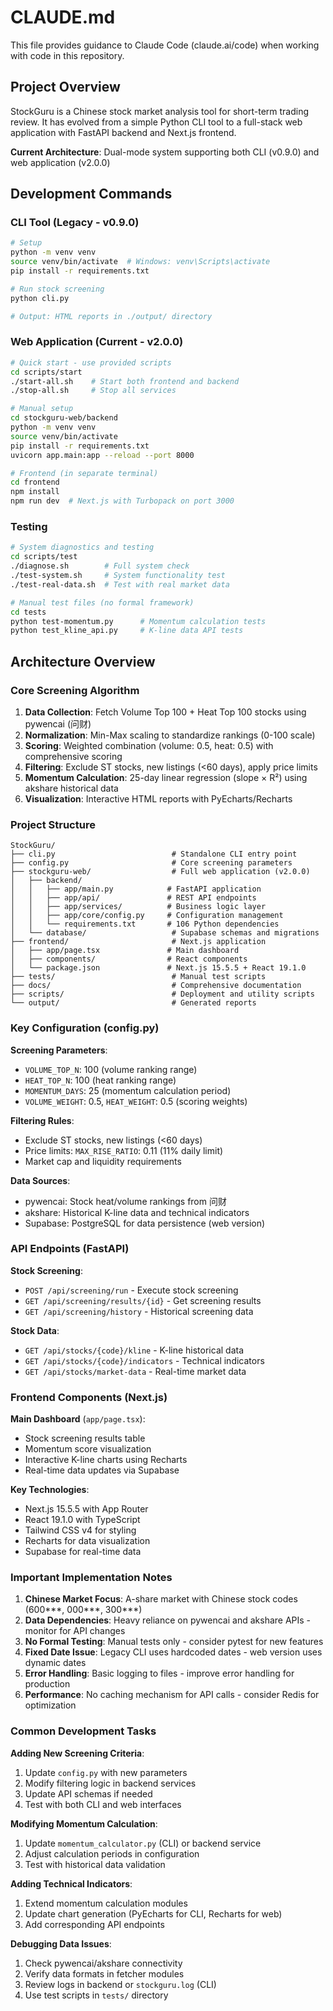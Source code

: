# CLAUDE.md

This file provides guidance to Claude Code (claude.ai/code) when working with code in this repository.

## Project Overview

StockGuru is a Chinese stock market analysis tool for short-term trading review. It has evolved from a simple Python CLI tool to a full-stack web application with FastAPI backend and Next.js frontend.

**Current Architecture**: Dual-mode system supporting both CLI (v0.9.0) and web application (v2.0.0)

## Development Commands

### CLI Tool (Legacy - v0.9.0)
```bash
# Setup
python -m venv venv
source venv/bin/activate  # Windows: venv\Scripts\activate
pip install -r requirements.txt

# Run stock screening
python cli.py

# Output: HTML reports in ./output/ directory
```

### Web Application (Current - v2.0.0)
```bash
# Quick start - use provided scripts
cd scripts/start
./start-all.sh    # Start both frontend and backend
./stop-all.sh     # Stop all services

# Manual setup
cd stockguru-web/backend
python -m venv venv
source venv/bin/activate
pip install -r requirements.txt
uvicorn app.main:app --reload --port 8000

# Frontend (in separate terminal)
cd frontend
npm install
npm run dev  # Next.js with Turbopack on port 3000
```

### Testing
```bash
# System diagnostics and testing
cd scripts/test
./diagnose.sh        # Full system check
./test-system.sh     # System functionality test
./test-real-data.sh  # Test with real market data

# Manual test files (no formal framework)
cd tests
python test-momentum.py      # Momentum calculation tests
python test_kline_api.py     # K-line data API tests
```

## Architecture Overview

### Core Screening Algorithm
1. **Data Collection**: Fetch Volume Top 100 + Heat Top 100 stocks using pywencai (问财)
2. **Normalization**: Min-Max scaling to standardize rankings (0-100 scale)
3. **Scoring**: Weighted combination (volume: 0.5, heat: 0.5) with comprehensive scoring
4. **Filtering**: Exclude ST stocks, new listings (<60 days), apply price limits
5. **Momentum Calculation**: 25-day linear regression (slope × R²) using akshare historical data
6. **Visualization**: Interactive HTML reports with PyEcharts/Recharts

### Project Structure

```
StockGuru/
├── cli.py                          # Standalone CLI entry point
├── config.py                       # Core screening parameters
├── stockguru-web/                  # Full web application (v2.0.0)
│   ├── backend/
│   │   ├── app/main.py            # FastAPI application
│   │   ├── app/api/               # REST API endpoints
│   │   ├── app/services/          # Business logic layer
│   │   ├── app/core/config.py     # Configuration management
│   │   └── requirements.txt       # 106 Python dependencies
│   └── database/                   # Supabase schemas and migrations
├── frontend/                       # Next.js application
│   ├── app/page.tsx               # Main dashboard
│   ├── components/                # React components
│   └── package.json               # Next.js 15.5.5 + React 19.1.0
├── tests/                          # Manual test scripts
├── docs/                           # Comprehensive documentation
├── scripts/                        # Deployment and utility scripts
└── output/                         # Generated reports
```

### Key Configuration (config.py)

**Screening Parameters**:
- `VOLUME_TOP_N`: 100 (volume ranking range)
- `HEAT_TOP_N`: 100 (heat ranking range)
- `MOMENTUM_DAYS`: 25 (momentum calculation period)
- `VOLUME_WEIGHT`: 0.5, `HEAT_WEIGHT`: 0.5 (scoring weights)

**Filtering Rules**:
- Exclude ST stocks, new listings (<60 days)
- Price limits: `MAX_RISE_RATIO`: 0.11 (11% daily limit)
- Market cap and liquidity requirements

**Data Sources**:
- pywencai: Stock heat/volume rankings from 问财
- akshare: Historical K-line data and technical indicators
- Supabase: PostgreSQL for data persistence (web version)

### API Endpoints (FastAPI)

**Stock Screening**:
- `POST /api/screening/run` - Execute stock screening
- `GET /api/screening/results/{id}` - Get screening results
- `GET /api/screening/history` - Historical screening data

**Stock Data**:
- `GET /api/stocks/{code}/kline` - K-line historical data
- `GET /api/stocks/{code}/indicators` - Technical indicators
- `GET /api/stocks/market-data` - Real-time market data

### Frontend Components (Next.js)

**Main Dashboard** (`app/page.tsx`):
- Stock screening results table
- Momentum score visualization
- Interactive K-line charts using Recharts
- Real-time data updates via Supabase

**Key Technologies**:
- Next.js 15.5.5 with App Router
- React 19.1.0 with TypeScript
- Tailwind CSS v4 for styling
- Recharts for data visualization
- Supabase for real-time data

### Important Implementation Notes

1. **Chinese Market Focus**: A-share market with Chinese stock codes (600***, 000***, 300***)
2. **Data Dependencies**: Heavy reliance on pywencai and akshare APIs - monitor for API changes
3. **No Formal Testing**: Manual tests only - consider pytest for new features
4. **Fixed Date Issue**: Legacy CLI uses hardcoded dates - web version uses dynamic dates
5. **Error Handling**: Basic logging to files - improve error handling for production
6. **Performance**: No caching mechanism for API calls - consider Redis for optimization

### Common Development Tasks

**Adding New Screening Criteria**:
1. Update `config.py` with new parameters
2. Modify filtering logic in backend services
3. Update API schemas if needed
4. Test with both CLI and web interfaces

**Modifying Momentum Calculation**:
1. Update `momentum_calculator.py` (CLI) or backend service
2. Adjust calculation periods in configuration
3. Test with historical data validation

**Adding Technical Indicators**:
1. Extend momentum calculation modules
2. Update chart generation (PyEcharts for CLI, Recharts for web)
3. Add corresponding API endpoints

**Debugging Data Issues**:
1. Check pywencai/akshare connectivity
2. Verify data formats in fetcher modules
3. Review logs in backend or `stockguru.log` (CLI)
4. Use test scripts in `tests/` directory